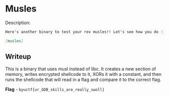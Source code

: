# Musles
Description:
```markdown
Here's another binary to test your rev musles!! Let's see how you do :)

[musles]
```

## Writeup
This is a binary that uses musl instead of libc. It creates a new section of memory, writes encrypted shellcode to it, XORs it with a constant, and then runs the shellcode that will read in a flag and compare it to the correct flag.

**Flag** - `byuctf{ur_GDB_skills_are_really_swoll}`
